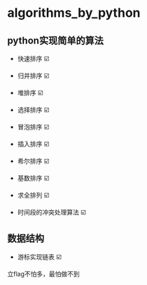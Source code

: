 # algorithms_by_python

## python实现简单的算法

- 快速排序 ☑️

- 归并排序 ☑️

- 堆排序 ☑️

- 选择排序 ☑️

- 冒泡排序 ☑️

- 插入排序 ☑️

- 希尔排序 ☑️

- 基数排序 ☑️

- 求全排列 ☑️

- 时间段的冲突处理算法 ☑️


## 数据结构

- 游标实现链表 ☑️


<!-- ![image](https://github.com/qweasdzxcpkh/algorithms_by_python/raw/master/images/me-wechat.png) -->

立flag不怕多，最怕做不到
